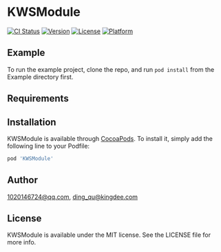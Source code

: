 # KWSModule

[![CI Status](https://img.shields.io/travis/1020146724@qq.com/KWSModule.svg?style=flat)](https://travis-ci.org/1020146724@qq.com/KWSModule)
[![Version](https://img.shields.io/cocoapods/v/KWSModule.svg?style=flat)](https://cocoapods.org/pods/KWSModule)
[![License](https://img.shields.io/cocoapods/l/KWSModule.svg?style=flat)](https://cocoapods.org/pods/KWSModule)
[![Platform](https://img.shields.io/cocoapods/p/KWSModule.svg?style=flat)](https://cocoapods.org/pods/KWSModule)

## Example

To run the example project, clone the repo, and run `pod install` from the Example directory first.

## Requirements

## Installation

KWSModule is available through [CocoaPods](https://cocoapods.org). To install
it, simply add the following line to your Podfile:

```ruby
pod 'KWSModule'
```

## Author

1020146724@qq.com, ding_qu@kingdee.com

## License

KWSModule is available under the MIT license. See the LICENSE file for more info.
